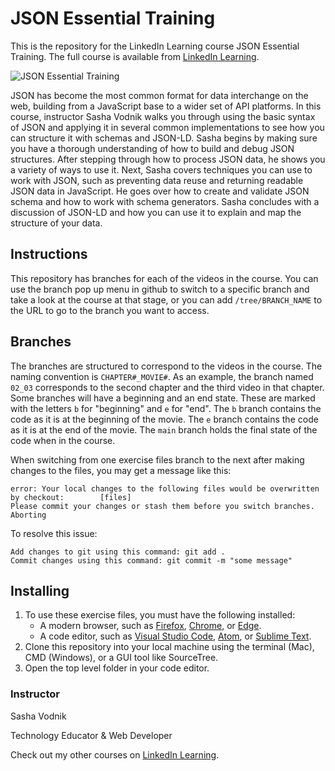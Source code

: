 # JSON Essential Training
This is the repository for the LinkedIn Learning course JSON Essential Training. The full course is available from [LinkedIn Learning][lil-course-url].

![JSON Essential Training][lil-thumbnail-url] 

JSON has become the most common format for data interchange on the web, building from a JavaScript base to a wider set of API platforms. In this course, instructor Sasha Vodnik walks you through using the basic syntax of JSON and applying it in several common implementations to see how you can structure it with schemas and JSON-LD. Sasha begins by making sure you have a thorough understanding of how to build and debug JSON structures. After stepping through how to process JSON data, he shows you a variety of ways to use it. Next, Sasha covers techniques you can use to work with JSON, such as preventing data reuse and returning readable JSON data in JavaScript. He goes over how to create and validate JSON schema and how to work with schema generators. Sasha concludes with a discussion of JSON-LD and how you can use it to explain and map the structure of your data.

## Instructions
This repository has branches for each of the videos in the course. You can use the branch pop up menu in github to switch to a specific branch and take a look at the course at that stage, or you can add `/tree/BRANCH_NAME` to the URL to go to the branch you want to access.

## Branches
The branches are structured to correspond to the videos in the course. The naming convention is `CHAPTER#_MOVIE#`. As an example, the branch named `02_03` corresponds to the second chapter and the third video in that chapter. 
Some branches will have a beginning and an end state. These are marked with the letters `b` for "beginning" and `e` for "end". The `b` branch contains the code as it is at the beginning of the movie. The `e` branch contains the code as it is at the end of the movie. The `main` branch holds the final state of the code when in the course.

When switching from one exercise files branch to the next after making changes to the files, you may get a message like this:

    error: Your local changes to the following files would be overwritten by checkout:        [files]
    Please commit your changes or stash them before you switch branches.
    Aborting

To resolve this issue:
	
    Add changes to git using this command: git add .
	Commit changes using this command: git commit -m "some message"

## Installing
1. To use these exercise files, you must have the following installed:
	 - A modern browser, such as [Firefox](https://www.mozilla.org/firefox/download), [Chrome](https://www.google.com/chrome/), or [Edge](https://www.microsoft.com/edge).
   - A code editor, such as [Visual Studio Code](https://code.visualstudio.com/Download), [Atom](https://atom.io), or [Sublime Text](https://www.sublimetext.com/download).
2. Clone this repository into your local machine using the terminal (Mac), CMD (Windows), or a GUI tool like SourceTree.
3. Open the top level folder in your code editor.


### Instructor

Sasha Vodnik 
                            
Technology Educator & Web Developer

                            

Check out my other courses on [LinkedIn Learning](https://www.linkedin.com/learning/instructors/sasha-vodnik).

[lil-course-url]: https://www.linkedin.com/learning/json-essential-training
[lil-thumbnail-url]: https://cdn.lynda.com/course/2887317/2887317-1629482229367-16x9.jpg
